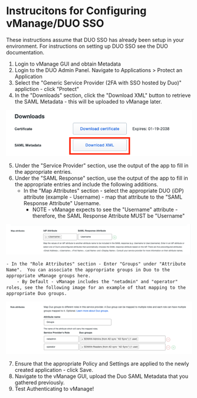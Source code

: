 # Instrucitons for Configuring vManage/DUO SSO

These instructions assume that DUO SSO has already been setup in your environment.  For instructions on setting up DUO SSO see the DUO documentation.

1. Login to vManage GUI and obtain Metadata
2. Login to the DUO Admin Panel.  Navigate to Applications > Protect an Application
3. Select the "Generic Service Provider (2FA with SSO hosted by Duo)" appliction - click "Protect"
4. In the "Downloads" section, click the "Download XML" button to retrieve the SAML Metadata - this will be uploaded to vManage later.

![Metadata](/images/metadata.png)

5. Under the "Service Provider" section, use the output of the app to fill in the appropriate entries.
6. Under the "SAML Response" section, use the output of the app to fill in the appropriate entries and include the following additions.
    - In the "Map Attributes" section - select the appropriate DUO (iDP) attribute (example - Username) - map that attribute to the "SAML Response Attribute" Username.
        - NOTE - vManage expects to see the "Username" attribute - therefore, the SAML Response Attribute MUST be "Username"

![Map Attributes](/images/map.png)

    - In the "Role Attributes" section - Enter "Groups" under "Attribute Name".  You can associate the appropriate groups in Duo to the appropriate vManage groups here.
        - By Default - vManage includes the "netadmin" and "operator" roles, see the following image for an example of that mapping to the appropriate Duo groups.

![Role Attributes](/images/role.png)

7.  Ensure that the appropriate Policy and Settings are applied to the newly created application - click Save.
8.  Navigate to the vManage GUI, upload the Duo SAML Metadata that you gathered previously.
9.  Test Authenticating to vManage!
